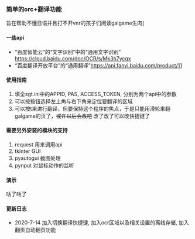 ### 简单的orc+翻译功能
旨在帮助不懂日语并且打不开vnr的孩子们阅读galgame生肉(
#### 一些api
* “百度智能云”的“文字识别”中的“通用文字识别” https://cloud.baidu.com/doc/OCR/s/Mk3h7ycqx
* “百度翻译开放平台”的“通用翻译”https://api.fanyi.baidu.com/product/11

#### 使用指南
1. 填全sgt.ini中的APPID, PAS, ACCESS_TOKEN, 分别为两个api中的参数
2. 可以按按钮选择左上角与右下角来定位要翻译的区域
3. 可以按t来进行翻译，但要保持这个程序的焦点，于是只能用滑轮来翻galgame的页了，~~或许以后会改吧~~ 改了改了可以改快捷键了


#### 需要另外安装的模块的支持
1. request 用来调用api
2. tkinter GUI
3. pyautogui 截图处理
4. pynput 对鼠标动作的监听

#### 演示
咕了咕了

#### 更新日志

* 2020-7-14 加入切换翻译快捷键, 加入ocr区域以及相关设置的离线存储, 加入翻页自动翻页功能